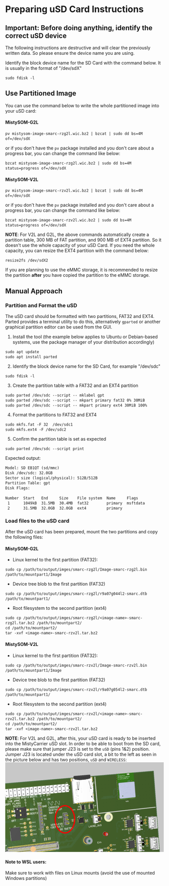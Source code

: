 # Preparing uSD Card Instructions

## Important: Before doing anything, identify the correct uSD device

The following instructions are destructive and will clear the previously written data. So please ensure the device name you are using.

Identify the block device name for the SD Card with the command below. It is usually in the format of "/dev/sdX"
```
sudo fdisk -l
```

## Use Partitioned Image

You can use the command below to write the whole partitioned image into your uSD card:
#### MistySOM-G2L

```
pv mistysom-image-smarc-rzg2l.wic.bz2 | bzcat | sudo dd bs=4M of=/dev/sdX
```
or if you don't have the `pv` package installed and you don't care about a progress bar, you can change the command like below:
```
bzcat mistysom-image-smarc-rzg2l.wic.bz2 | sudo dd bs=4M status=progress of=/dev/sdX
```
#### MistySOM-V2L

```
pv mistysom-image-smarc-rzv2l.wic.bz2 | bzcat | sudo dd bs=4M of=/dev/sdX
```
or if you don't have the `pv` package installed and you don't care about a progress bar, you can change the command like below:
```
bzcat mistysom-image-smarc-rzv2l.wic.bz2 | sudo dd bs=4M status=progress of=/dev/sdX
```

**NOTE**: For V2L and G2L, the above commands automatically create a partition table, 300 MB of FAT partition, and 900 MB of EXT4 partition. So it doesn't use the whole capacity of your uSD Card. If you need the whole capacity, you can resize the EXT4 partition with the command below:
```
resize2fs /dev/sdX2
```

If you are planning to use the eMMC storage, it is recommended to resize the partition **after** you have copied the partition to the eMMC storage.

## Manual Approach

### Partition and Format the uSD
The uSD card should be formatted with two partitions, FAT32 and EXT4. Parted provides a terminal utility to do this, alternatively `gparted` or another graphical partition editor can be used from the GUI.

1. Install the tool (the example below applies to Ubuntu or Debian-based systems, use the package manager of your distribution accordingly)
```
sudo apt update
sudo apt install parted
```
2. Identify the block device name for the SD Card, for example "/dev/sdc"
```
sudo fdisk -l
```
3. Create the partition table with a FAT32 and an EXT4 partition
```
sudo parted /dev/sdc --script -- mklabel gpt
sudo parted /dev/sdc --script -- mkpart primary fat32 0% 30MiB
sudo parted /dev/sdc --script -- mkpart primary ext4 30MiB 100%
```
4. Format the partitions to FAT32 and EXT4
```
sudo mkfs.fat -F 32  /dev/sdc1
sudo mkfs.ext4 -F /dev/sdc2
```
5. Confirm the partition table is set as expected
```
sudo parted /dev/sdc --script print
```
Expected output:
```
Model: SD EB1QT (sd/mmc)
Disk /dev/sdc: 32.0GB
Sector size (logical/physical): 512B/512B
Partition Table: gpt
Disk Flags: 

Number  Start   End     Size    File system  Name     Flags
 1      1049kB  31.5MB  30.4MB  fat32        primary  msftdata
 2      31.5MB  32.0GB  32.0GB  ext4         primary
```

### Load files to the uSD card

After the uSD card has been prepared, mount the two partitions and copy the following files:
#### MistySOM-G2L
* Linux kernel to the first partition (FAT32):
```
sudo cp /path/to/output/imges/smarc-rzg2l/Image-smarc-rzg2l.bin /path/to/mountpart1/Image
```
* Device tree blob to the first partition (FAT32)
```
sudo cp /path/to/output/imges/smarc-rzg2l/r9a07g044l2-smarc.dtb /path/to/mountpart1/
```
* Root filesystem to the second partition (ext4)
```
sudo cp /path/to/output/imges/smarc-rzg2l/<image-name>-smarc-rzg2l.tar.bz2 /path/to/mountpart2/
cd /path/to/mountpart2/
tar -xvf <image-name>-smarc-rzv2l.tar.bz2
```
#### MistySOM-V2L
* Linux kernel to the first partition (FAT32):
```
sudo cp /path/to/output/imges/smarc-rzv2l/Image-smarc-rzv2l.bin /path/to/mountpart1/Image
```
* Device tree blob to the first partition (FAT32)
```
sudo cp /path/to/output/imges/smarc-rzv2l/r9a07g054l2-smarc.dtb /path/to/mountpart1/
```
* Root filesystem to the second partition (ext4)
```
sudo cp /path/to/output/imges/smarc-rzv2l/<image-name>-smarc-rzv2l.tar.bz2 /path/to/mountpart2/
cd /path/to/mountpart2/
tar -xvf <image-name>-smarc-rzv2l.tar.bz2
```
**NOTE**: For V2L and G2L, after this, your uSD card is ready to be inserted into the MistyCarrier uSD slot. In order to be able to boot from the SD card, please make sure that jumper J23 is set to the `uSD` (pins 1&2) position. Jumper J23 is located under the uSD card slot, a bit to the left as seen in the picture below and has two positions, `uSD` and `WIRELESS`:  ![J23](../files/img/J23.png)
#### Note to WSL users:

Make sure to work with files on Linux mounts (avoid the use of mounted Windows partitions)
